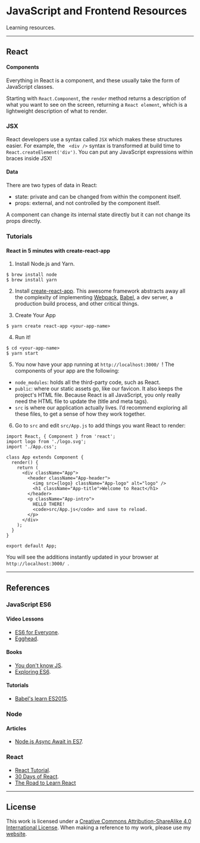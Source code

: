 # JavaScript and Frontend Resources

Learning resources.


------

## React

#### Components

Everything in React is a component, and these usually take the form of JavaScript classes.

Starting with `React.Component`, the `render` method returns a description of what you want to see on the screen, returning a `React element`, which is a lightweight description of what to render.

### JSX

React developers use a syntax called `JSX` which makes these structures easier. For example,  the ` <div />` syntax is transformed at build time to `React.createElement('div')`. You can put any JavaScript expressions within braces inside JSX!

#### Data

There are two types of data in React:

* state: private and can be changed from within the component itself.
* props: external, and not controlled by the component itself.

A component can change its internal state directly but it can not change its props directly.



### Tutorials

#### React in 5 minutes with create-react-app

1. Install Node.js and Yarn.

```
$ brew install node
$ brew install yarn
```

2. Install [create-react-app](https://github.com/facebook/create-react-app). This awesome framework abstracts away all the complexity of implementing [Webpack](https://webpack.js.org/), [Babel](https://babeljs.io/), a dev server, a production build process, and other critical things.

3. Create Your App

```
$ yarn create react-app <your-app-name>
```

 4. Run it!

```
$ cd <your-app-name>
$ yarn start
```

5. You now have your app running at `http://localhost:3000/ `! The components of your app are the following:

* `node_modules`: holds all the third-party code, such as React.
* `public`: where our static assets go, like our favicon. It also keeps the project's HTML file. Because React is all JavaScript, you only really need the HTML file to update the <head> (title and meta tags).
* `src` is where our application actually lives. I’d recommend exploring all these files, to get a sense of how they work together.

6. Go to `src` and edit `src/App.js` to add things you want React to render:

```
import React, { Component } from 'react';
import logo from './logo.svg';
import './App.css';

class App extends Component {
  render() {
    return (
      <div className="App">
        <header className="App-header">
          <img src={logo} className="App-logo" alt="logo" />
          <h1 className="App-title">Welcome to React</h1>
        </header>
        <p className="App-intro">
          HELLO THERE!
          <code>src/App.js</code> and save to reload.
        </p>
      </div>
    );
  }
}

export default App;
```

You will see the additions instantly updated in your browser at `http://localhost:3000/ `.



-----

## References 

### JavaScript ES6

#### Video Lessons

* [ES6 for Everyone](https://es6.io/).
* [Egghead](https://egghead.io).


#### Books

* [You don't know JS](https://github.com/getify/You-Dont-Know-JS).
* [Exploring ES6](https://exploringjs.com/es6/).


#### Tutorials

* [Babel's learn ES2015](https://babeljs.io/docs/en/learn).


### Node

#### Articles

* [Node.js Async Await in ES7](https://stackabuse.com/node-js-async-await-in-es7/).



### React

* [React Tutorial](https://reactjs.org/tutorial/tutorial.html).
* [30 Days of React](https://www.fullstackreact.com/30-days-of-react/).
* [The Road to Learn React](https://www.robinwieruch.de/the-road-to-learn-react/.)

----


## License


This work is licensed under a [Creative Commons Attribution-ShareAlike 4.0 International License](http://creativecommons.org/licenses/by-sa/4.0/). When making a reference to my work, please use my [website](http://bt3gl.github.io/index.html).
